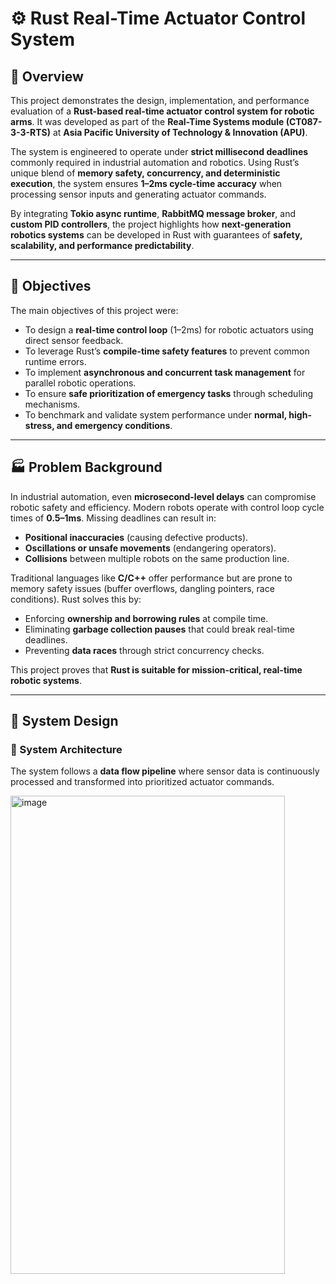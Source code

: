 # ⚙️ Rust Real-Time Actuator Control System  

## 📌 Overview  
This project demonstrates the design, implementation, and performance evaluation of a **Rust-based real-time actuator control system for robotic arms**. It was developed as part of the **Real-Time Systems module (CT087-3-3-RTS)** at **Asia Pacific University of Technology & Innovation (APU)**.  

The system is engineered to operate under **strict millisecond deadlines** commonly required in industrial automation and robotics. Using Rust’s unique blend of **memory safety, concurrency, and deterministic execution**, the system ensures **1–2ms cycle-time accuracy** when processing sensor inputs and generating actuator commands.  

By integrating **Tokio async runtime**, **RabbitMQ message broker**, and **custom PID controllers**, the project highlights how **next-generation robotics systems** can be developed in Rust with guarantees of **safety, scalability, and performance predictability**.  

---

## 🎯 Objectives  
The main objectives of this project were:  
- To design a **real-time control loop** (1–2ms) for robotic actuators using direct sensor feedback.  
- To leverage Rust’s **compile-time safety features** to prevent common runtime errors.  
- To implement **asynchronous and concurrent task management** for parallel robotic operations.  
- To ensure **safe prioritization of emergency tasks** through scheduling mechanisms.  
- To benchmark and validate system performance under **normal, high-stress, and emergency conditions**.  

---

## 🏭 Problem Background  
In industrial automation, even **microsecond-level delays** can compromise robotic safety and efficiency. Modern robots operate with control loop cycle times of **0.5–1ms**. Missing deadlines can result in:  
- **Positional inaccuracies** (causing defective products).  
- **Oscillations or unsafe movements** (endangering operators).  
- **Collisions** between multiple robots on the same production line.  

Traditional languages like **C/C++** offer performance but are prone to memory safety issues (buffer overflows, dangling pointers, race conditions). Rust solves this by:  
- Enforcing **ownership and borrowing rules** at compile time.  
- Eliminating **garbage collection pauses** that could break real-time deadlines.  
- Preventing **data races** through strict concurrency checks.  

This project proves that **Rust is suitable for mission-critical, real-time robotic systems**.  

---

## 📐 System Design  

### 🔹 System Architecture  
The system follows a **data flow pipeline** where sensor data is continuously processed and transformed into prioritized actuator commands.  

<img width="439" height="765" alt="image" src="https://github.com/user-attachments/assets/cb3a08b3-b5c4-48d0-941e-49cebac4cc4b" />


